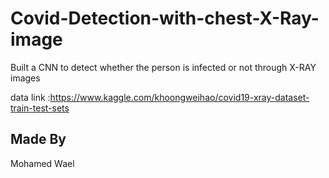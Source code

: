 # Covid-Detection-with-chest-X-Ray-image

Built a CNN to detect whether the person is infected or not through X-RAY images

data link :https://www.kaggle.com/khoongweihao/covid19-xray-dataset-train-test-sets

## Made By
Mohamed Wael
